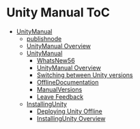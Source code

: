 Unity Manual ToC
================
 - [UnityManual]()
	 - [publishnode](publishnode.md)
	 - [UnityManual Overview](UpdateFileNamePM)
	 - [UnityManual]()
		 - [WhatsNew56](WhatsNew56.md)
		 - [UnityManual Overview](UnityManual_1.md)
		 - [Switching between Unity versions](SwitchingDocumentationVersions.md)
		 - [OfflineDocumentation](OfflineDocumentation.md)
		 - [ManualVersions](ManualVersions.md)
		 - [Leave Feedback](LeaveFeedback.md)
	 - [InstallingUnity]()
		 - [Deploying Unity Offline](DeployingUnityOffline.md)
		 - [InstallingUnity Overview](InstallingUnity.md)

